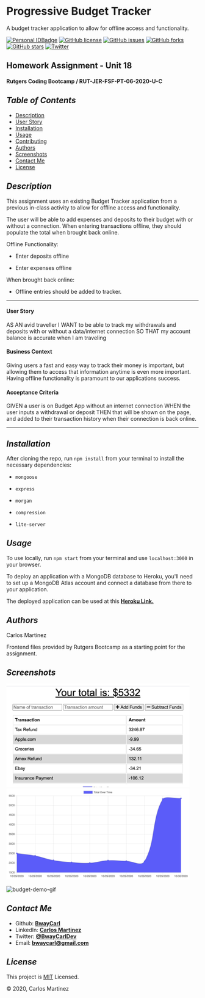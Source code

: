 # Progressive Budget Tracker
A budget tracker application to allow for offline access and functionality.

[![Personal IDBadge](https://img.shields.io/badge/Dev-BwayCarl-red)](https://bwaycarl.github.io/Portfolio/)
[![GitHub license](https://img.shields.io/github/license/BwayCarl/Workout-Tracker)](https://github.com/BwayCarl/Budget-Tracker/blob/main/LICENSE)
[![GitHub issues](https://img.shields.io/github/issues/BwayCarl/Budget-Tracker)](https://github.com/BwayCarl/Budget-Tracker/issues)
[![GitHub forks](https://img.shields.io/github/forks/BwayCarl/Budget-Tracker)](https://github.com/BwayCarl/Budget-Tracker/network)
[![GitHub stars](https://img.shields.io/github/stars/BwayCarl/Budget-Tracker)](https://github.com/BwayCarl/Budget-Tracker/stargazers)
[![Twitter](https://img.shields.io/twitter/url?style=social&url=https%3A%2F%2Fgithub.com%2FBwayCarl%2FBudget-Tracker)](https://twitter.com/intent/tweet?text=Wow:&url=https%3A%2F%2Fgithub.com%2FBwayCarl%2FBudget-Tracker)
## Homework Assignment - Unit 18
#### Rutgers Coding Bootcamp / RUT-JER-FSF-PT-06-2020-U-C

## *Table of Contents*
- [Description](#description)
- [User Story](#user-story)
- [Installation](#installation)
- [Usage](#usage)
- [Contributing](#contributing)
- [Authors](#authors)
- [Screenshots](#screenshots)
- [Contact Me](#contact-me)
- [License](#license)

## *Description* 
This assignment uses an existing Budget Tracker application from a previous in-class activity to allow for offline access and functionality.

The user will be able to add expenses and deposits to their budget with or without a connection. When entering transactions offline, they should populate the total when brought back online.

Offline Functionality:

  * Enter deposits offline

  * Enter expenses offline

When brought back online:

  * Offline entries should be added to tracker.


---


#### **User Story**
AS AN avid traveller
I WANT to be able to track my withdrawals and deposits with or without a data/internet connection
SO THAT my account balance is accurate when I am traveling

#### **Business Context**

Giving users a fast and easy way to track their money is important, but allowing them to access that information anytime is even more important. Having offline functionality is paramount to our applications success.


#### **Acceptance Criteria**
GIVEN a user is on Budget App without an internet connection
WHEN the user inputs a withdrawal or deposit
THEN that will be shown on the page, and added to their transaction history when their connection is back online.



---


## *Installation* 
 After cloning the repo, run ```npm install``` from your terminal to install the necessary dependencies:
 
  - ```mongoose ```

  - ```express ```

  - ```morgan ```

  - ```compression```

  - ```lite-server```

## *Usage*
To use locally, run ```npm start``` from your terminal and use ```localhost:3000``` in your browser.

To deploy an application with a MongoDB database to Heroku, you'll need to set up a MongoDB Atlas account and connect a database from there to your application.

The deployed application can be used at this **[Heroku Link.](https://rocky-dawn-81206.herokuapp.com/)**

## *Authors* 
 Carlos Martinez

 Frontend files provided by Rutgers Bootcamp as a starting point for the assignment.

## *Screenshots* 

<img src="public/assets/budget-tracker-1.png" width="480">

<img src="public/assets/budget-tracker-3.png" width="480">

![budget-demo-gif](public/assets/budget-tracker-demo.gif)

## *Contact Me*
 - Github: **[BwayCarl](https://github.com/BwayCarl)**
 - LinkedIn: **[Carlos Martinez](https://www.linkedin.com/in/carlos-martinez-8702b146/)** 
 - Twitter: **[@BwayCarlDev](https://twitter.com/BwayDev)**
 - Email: **[bwaycarl@gmail.com](mailto:bwaycarl@gmail.com)**

## *License* 
This project is [MIT](https://github.com/BwayCarl/Budget-Tracker/blob/main/LICENSE) Licensed.
 
 &copy; 2020, Carlos Martinez
